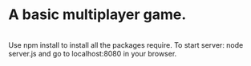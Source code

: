 <h1>A basic multiplayer game.</h1>
<br>
Use npm install to install all the packages require.
To start server: node server.js and go to localhost:8080 in your browser.
